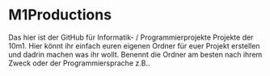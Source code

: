 # M1Productions

Das hier ist der GitHub für Informatik- / Programmierprojekte Projekte der 10m1. Hier könnt ihr einfach euren eigenen Ordner für euer Projekt erstellen und dadrin machen was ihr wollt. Benennt die Ordner am besten nach ihrem Zweck oder der Programmiersprache z.B..
